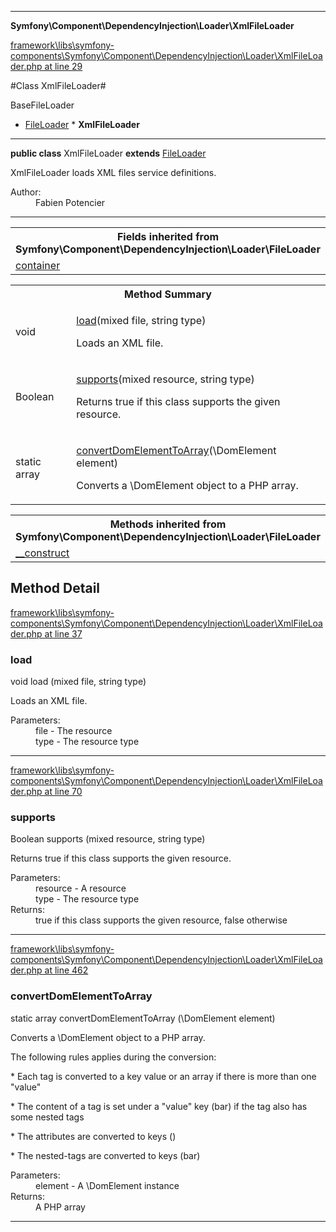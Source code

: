

- - -

**Symfony\Component\DependencyInjection\Loader\XmlFileLoader**


<a href="https://github.com/JeyDotC/Hirudo/blob/master/framework/libs/symfony-components/Symfony/Component/DependencyInjection/Loader/XmlFileLoader.php#L29" target='_blank'>framework\libs\symfony-components\Symfony\Component\DependencyInjection\Loader\XmlFileLoader.php at line 29</a>

#Class XmlFileLoader#

BaseFileLoader
* <a href="https://github.com/JeyDotC/Hirudo-docs/blob/master/Symfony/Component/DependencyInjection/Loader/FileLoader.md">FileLoader</a>
        * **XmlFileLoader**




- - -

<p><strong>public  class</strong> <span>XmlFileLoader</span>
<strong>extends</strong> <a href="https://github.com/JeyDotC/Hirudo-docs/blob/master/Symfony/Component/DependencyInjection/Loader/FileLoader.md">FileLoader</a>

</p>

<div class="comment" id="overview_description"><p>XmlFileLoader loads XML files service definitions.</p></div>

<dl>
<dt>Author:</dt>
<dd>Fabien Potencier <fabien@symfony.com></dd>
</dl>


- - -

<table class="inherit">
<tr><th colspan="2">Fields inherited from Symfony\Component\DependencyInjection\Loader\FileLoader</th></tr>
<tr><td><a href="https://github.com/JeyDotC/Hirudo-docs/blob/master/Symfony/Component/DependencyInjection/Loader/FileLoader.md#container">container</a></td></tr></table>

<table id="summary_method">
<tr><th colspan="2">Method Summary</th></tr>
<tr>
<td><span class='k'></span> <span class='nx'>void</span></td>
<td class="description"><p class="name"><a href="#load">load</a>(mixed file, string type)</p><p class="description">Loads an XML file.</p></td>
</tr>
<tr>
<td><span class='k'></span> <span class='nx'>Boolean</span></td>
<td class="description"><p class="name"><a href="#supports">supports</a>(mixed resource, string type)</p><p class="description">Returns true if this class supports the given resource.</p></td>
</tr>
<tr>
<td><span class='k'>static </span> <span class='nx'>array</span></td>
<td class="description"><p class="name"><a href="#convertdomelementtoarray">convertDomElementToArray</a>(\DomElement element)</p><p class="description">Converts a \DomElement object to a PHP array.
</p></td>
</tr>
</table>

<table class="inherit">
<tr><th colspan="2">Methods inherited from Symfony\Component\DependencyInjection\Loader\FileLoader</th></tr>
<tr><td><a href="https://github.com/JeyDotC/Hirudo-docs/blob/master/Symfony/Component/DependencyInjection/Loader/FileLoader.md#__construct">__construct</a></td></tr></table>

<h2 id="detail_method">Method Detail</h2>

<a href="https://github.com/JeyDotC/Hirudo/blob/master/framework/libs/symfony-components/Symfony/Component/DependencyInjection/Loader/XmlFileLoader.php#L37" target='_blank'>framework\libs\symfony-components\Symfony\Component\DependencyInjection\Loader\XmlFileLoader.php at line 37</a>

<h3 id="load()">load</h3>
<span class='k'></span> <span class='nx'>void</span> <span class='nf'>load</span> (mixed file, string type)

<div class="details">
<p>Loads an XML file.</p><dl>
<dt>Parameters:</dt>
<dd>file - The resource</dd>
<dd>type - The resource type</dd>
</dl>

</div>

- - -


<a href="https://github.com/JeyDotC/Hirudo/blob/master/framework/libs/symfony-components/Symfony/Component/DependencyInjection/Loader/XmlFileLoader.php#L70" target='_blank'>framework\libs\symfony-components\Symfony\Component\DependencyInjection\Loader\XmlFileLoader.php at line 70</a>

<h3 id="supports()">supports</h3>
<span class='k'></span> <span class='nx'>Boolean</span> <span class='nf'>supports</span> (mixed resource, string type)

<div class="details">
<p>Returns true if this class supports the given resource.</p><dl>
<dt>Parameters:</dt>
<dd>resource - A resource</dd>
<dd>type - The resource type</dd>
<dt>Returns:</dt>
<dd>true if this class supports the given resource, false otherwise</dd>
</dl>

</div>

- - -


<a href="https://github.com/JeyDotC/Hirudo/blob/master/framework/libs/symfony-components/Symfony/Component/DependencyInjection/Loader/XmlFileLoader.php#L462" target='_blank'>framework\libs\symfony-components\Symfony\Component\DependencyInjection\Loader\XmlFileLoader.php at line 462</a>

<h3 id="convertDomElementToArray()">convertDomElementToArray</h3>
<span class='k'>static </span> <span class='nx'>array</span> <span class='nf'>convertDomElementToArray</span> (\DomElement element)

<div class="details">
<p>Converts a \DomElement object to a PHP array.</p><p>The following rules applies during the conversion:</p><p>* Each tag is converted to a key value or an array
if there is more than one "value"</p><p>* The content of a tag is set under a "value" key (<foo>bar</foo>)
if the tag also has some nested tags</p><p>* The attributes are converted to keys (<foo foo="bar"/>)</p><p>* The nested-tags are converted to keys (<foo><foo>bar</foo></foo>)</p><dl>
<dt>Parameters:</dt>
<dd>element - A \DomElement instance</dd>
<dt>Returns:</dt>
<dd>A PHP array</dd>
</dl>

</div>

- - -

